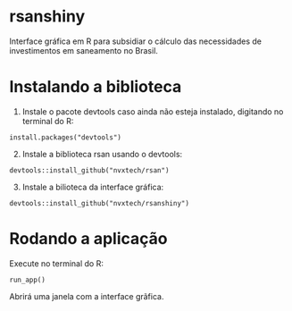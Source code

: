 # rsanshiny

Interface gráfica em R para subsidiar o cálculo das necessidades de investimentos em saneamento no Brasil.

# Instalando a biblioteca

1. Instale o pacote devtools caso ainda não esteja instalado, digitando no terminal do R:

```
install.packages("devtools")
```

2. Instale a biblioteca rsan usando o devtools:

```
devtools::install_github("nvxtech/rsan")
```

3. Instale a bilioteca da interface gráfica:

```
devtools::install_github("nvxtech/rsanshiny")
```

# Rodando a aplicação

Execute no terminal do R:

```
run_app()
```

Abrirá uma janela com a interface grãfica.
